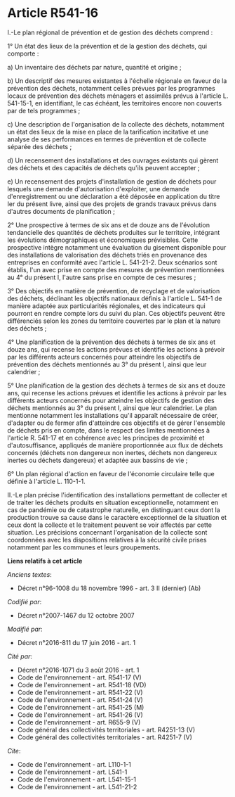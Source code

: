 # Article R541-16

I.-Le plan régional de prévention et de gestion des déchets comprend : 

1° Un état des lieux de la prévention et de la gestion des déchets, qui comporte : 

a) Un inventaire des déchets par nature, quantité et origine ; 

b) Un descriptif des mesures existantes à l'échelle régionale en faveur de la prévention des déchets, notamment celles
prévues par les programmes locaux de prévention des déchets ménagers et assimilés prévus à l'article L. 541-15-1, en
identifiant, le cas échéant, les territoires encore non couverts par de tels programmes ; 

c) Une description de l'organisation de la collecte des déchets, notamment un état des lieux de la mise en place de la
tarification incitative et une analyse de ses performances en termes de prévention et de collecte séparée des déchets ; 

d) Un recensement des installations et des ouvrages existants qui gèrent des déchets et des capacités de déchets qu'ils
peuvent accepter ; 

e) Un recensement des projets d'installation de gestion de déchets pour lesquels une demande d'autorisation d'exploiter, une
demande d'enregistrement ou une déclaration a été déposée en application du titre Ier du présent livre, ainsi que des projets
de grands travaux prévus dans d'autres documents de planification ; 

2° Une prospective à termes de six ans et de douze ans de l'évolution tendancielle des quantités de déchets produites sur le
territoire, intégrant les évolutions démographiques et économiques prévisibles. Cette prospective intègre notamment une
évaluation du gisement disponible pour des installations de valorisation des déchets triés en provenance des entreprises en
conformité avec l'article L. 541-21-2. Deux scénarios sont établis, l'un avec prise en compte des mesures de prévention
mentionnées au 4° du présent I, l'autre sans prise en compte de ces mesures ; 

3° Des objectifs en matière de prévention, de recyclage et de valorisation des déchets, déclinant les objectifs nationaux
définis à l'article L. 541-1 de manière adaptée aux particularités régionales, et des indicateurs qui pourront en rendre
compte lors du suivi du plan. Ces objectifs peuvent être différenciés selon les zones du territoire couvertes par le plan et
la nature des déchets ; 

4° Une planification de la prévention des déchets à termes de six ans et douze ans, qui recense les actions prévues et
identifie les actions à prévoir par les différents acteurs concernés pour atteindre les objectifs de prévention des déchets
mentionnés au 3° du présent I, ainsi que leur calendrier ; 

5° Une planification de la gestion des déchets à termes de six ans et douze ans, qui recense les actions prévues et identifie
les actions à prévoir par les différents acteurs concernés pour atteindre les objectifs de gestion des déchets mentionnés au
3° du présent I, ainsi que leur calendrier. Le plan mentionne notamment les installations qu'il apparaît nécessaire de créer,
d'adapter ou de fermer afin d'atteindre ces objectifs et de gérer l'ensemble de déchets pris en compte, dans le respect des
limites mentionnées à l'article R. 541-17 et en cohérence avec les principes de proximité et d'autosuffisance, appliqués de
manière proportionnée aux flux de déchets concernés (déchets non dangereux non inertes, déchets non dangereux inertes ou
déchets dangereux) et adaptée aux bassins de vie ; 

6° Un plan régional d'action en faveur de l'économie circulaire telle que définie à l'article L. 110-1-1. 

II.-Le plan précise l'identification des installations permettant de collecter et de traiter les déchets produits en
situation exceptionnelle, notamment en cas de pandémie ou de catastrophe naturelle, en distinguant ceux dont la production
trouve sa cause dans le caractère exceptionnel de la situation et ceux dont la collecte et le traitement peuvent se voir
affectés par cette situation. Les précisions concernant l'organisation de la collecte sont coordonnées avec les dispositions
relatives à la sécurité civile prises notamment par les communes et leurs groupements.

**Liens relatifs à cet article**

_Anciens textes_:

  - Décret n°96-1008 du 18 novembre 1996 - art. 3 II (dernier) (Ab)

_Codifié par_:

  - Décret n°2007-1467 du 12 octobre 2007

_Modifié par_:

  - Décret n°2016-811 du 17 juin 2016 - art. 1

_Cité par_:

  - Décret n°2016-1071 du 3 août 2016 - art. 1
  - Code de l'environnement - art. R541-17 (V)
  - Code de l'environnement - art. R541-18 (VD)
  - Code de l'environnement - art. R541-22 (V)
  - Code de l'environnement - art. R541-24 (V)
  - Code de l'environnement - art. R541-25 (M)
  - Code de l'environnement - art. R541-26 (V)
  - Code de l'environnement - art. R655-9 (V)
  - Code général des collectivités territoriales - art. R4251-13 (V)
  - Code général des collectivités territoriales - art. R4251-7 (V)

_Cite_:

  - Code de l'environnement - art. L110-1-1
  - Code de l'environnement - art. L541-1
  - Code de l'environnement - art. L541-15-1
  - Code de l'environnement - art. L541-21-2
